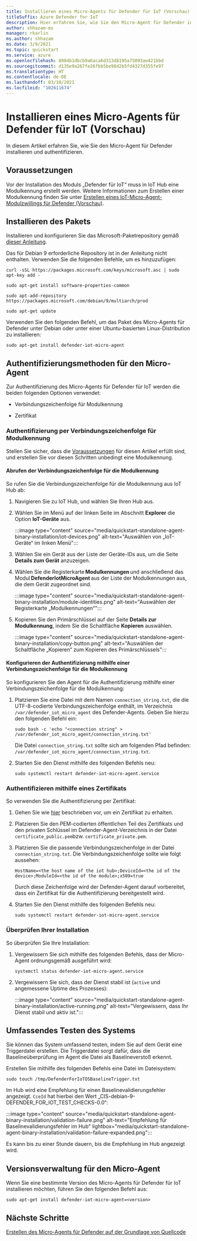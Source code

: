 ```yaml
---
title: Installieren eines Micro-Agents für Defender für IoT (Vorschau)
titleSuffix: Azure Defender for IoT
description: Hier erfahren Sie, wie Sie den Micro-Agent für Defender installieren und authentifizieren.
author: shhazam-ms
manager: rkarlin
ms.author: shhazam
ms.date: 3/9/2021
ms.topic: quickstart
ms.service: azure
ms.openlocfilehash: 8984b1dbcb9a6aca6d313d8195a75093ae421bbd
ms.sourcegitcommit: d135e9a267fe26fbb5be98d2b5fd4327d355fe97
ms.translationtype: HT
ms.contentlocale: de-DE
ms.lasthandoff: 03/10/2021
ms.locfileid: "102611674"
---
```

# <a name="install-defender-for-iot-micro-agent-preview"></a>Installieren eines Micro-Agents für Defender für IoT (Vorschau)

In diesem Artikel erfahren Sie, wie Sie den Micro-Agent für Defender installieren und authentifizieren.

## <a name="prerequisites"></a>Voraussetzungen

Vor der Installation des Moduls „Defender für IoT“ muss in IoT Hub eine Modulkennung erstellt werden. Weitere Informationen zum Erstellen einer Modulkennung finden Sie unter [Erstellen eines IoT-Micro-Agent-Modulzwillings für Defender (Vorschau)](quickstart-create-micro-agent-module-twin.md).

## <a name="install-the-package"></a>Installieren des Pakets

Installieren und konfigurieren Sie das Microsoft-Paketrepository gemäß [dieser Anleitung](/windows-server/administration/linux-package-repository-for-microsoft-software). 

Das für Debian 9 erforderliche Repository ist in der Anleitung nicht enthalten. Verwenden Sie die folgenden Befehle, um es hinzuzufügen: 

```azurecli
curl -sSL https://packages.microsoft.com/keys/microsoft.asc | sudo apt-key add - 

sudo apt-get install software-properties-common

sudo apt-add-repository https://packages.microsoft.com/debian/9/multiarch/prod

sudo apt-get update
```

Verwenden Sie den folgenden Befehl, um das Paket des Micro-Agents für Defender unter Debian oder unter einer Ubuntu-basierten Linux-Distribution zu installieren:

```azurecli
sudo apt-get install defender-iot-micro-agent 
```

## <a name="micro-agent-authentication-methods"></a>Authentifizierungsmethoden für den Micro-Agent 

Zur Authentifizierung des Micro-Agents für Defender für IoT werden die beiden folgenden Optionen verwendet: 

- Verbindungszeichenfolge für Modulkennung 

- Zertifikat

### <a name="authenticate-using-a-module-identity-connection-string"></a>Authentifizierung per Verbindungszeichenfolge für Modulkennung

Stellen Sie sicher, dass die [Voraussetzungen](#prerequisites) für diesen Artikel erfüllt sind, und erstellen Sie vor diesen Schritten unbedingt eine Modulkennung. 

#### <a name="get-the-module-identity-connection-string"></a>Abrufen der Verbindungszeichenfolge für die Modulkennung

So rufen Sie die Verbindungszeichenfolge für die Modulkennung aus IoT Hub ab: 

1. Navigieren Sie zu IoT Hub, und wählen Sie Ihren Hub aus.

1. Wählen Sie im Menü auf der linken Seite im Abschnitt **Explorer** die Option **IoT-Geräte** aus.

   :::image type="content" source="media/quickstart-standalone-agent-binary-installation/iot-devices.png" alt-text="Auswählen von „IoT-Geräte“ im linken Menü":::

1. Wählen Sie ein Gerät aus der Liste der Geräte-IDs aus, um die Seite **Details zum Gerät** anzuzeigen.

1. Wählen Sie die Registerkarte **Modulkennungen** und anschließend das Modul **DefenderIotMicroAgent** aus der Liste der Modulkennungen aus, die dem Gerät zugeordnet sind.

   :::image type="content" source="media/quickstart-standalone-agent-binary-installation/module-identities.png" alt-text="Auswählen der Registerkarte „Modulkennungen“":::

1. Kopieren Sie den Primärschlüssel auf der Seite **Details zur Modulkennung**, indem Sie die Schaltfläche **Kopieren** auswählen.

   :::image type="content" source="media/quickstart-standalone-agent-binary-installation/copy-button.png" alt-text="Auswählen der Schaltfläche „Kopieren“ zum Kopieren des Primärschlüssels":::

#### <a name="configure-authentication-using-a-module-identity-connection-string"></a>Konfigurieren der Authentifizierung mithilfe einer Verbindungszeichenfolge für die Modulkennung

So konfigurieren Sie den Agent für die Authentifizierung mithilfe einer Verbindungszeichenfolge für die Modulkennung:

1. Platzieren Sie eine Datei mit dem Namen `connection_string.txt`, die die UTF-8-codierte Verbindungszeichenfolge enthält, im Verzeichnis `/var/defender_iot_micro_agent` des Defender-Agents. Geben Sie hierzu den folgenden Befehl ein:

    ```azurecli
    sudo bash -c 'echo "<connection string" > /var/defender_iot_micro_agent/connection_string.txt' 
    ```

    Die Datei `connection_string.txt` sollte sich am folgenden Pfad befinden: `/var/defender_iot_micro_agent/connection_string.txt`.

1. Starten Sie den Dienst mithilfe des folgenden Befehls neu:  

    ```azurecli
    sudo systemctl restart defender-iot-micro-agent.service 
    ```

### <a name="authenticate-using-a-certificate"></a>Authentifizieren mithilfe eines Zertifikats

So verwenden Sie die Authentifizierung per Zertifikat:

1. Gehen Sie wie [hier](../iot-hub/iot-hub-security-x509-get-started.md) beschrieben vor, um ein Zertifikat zu erhalten.

1. Platzieren Sie den PEM-codierten öffentlichen Teil des Zertifikats und den privaten Schlüssel im Defender-Agent-Verzeichnis in der Datei `certificate_public.pem`bzw. `certificate_private.pem`. 

1. Platzieren Sie die passende Verbindungszeichenfolge in der Datei `connection_string.txt`. Die Verbindungszeichenfolge sollte wie folgt aussehen: 

    `HostName=<the host name of the iot hub>;DeviceId=<the id of the device>;ModuleId=<the id of the module>;x509=true` 

    Durch diese Zeichenfolge wird der Defender-Agent darauf vorbereitet, dass ein Zertifikat für die Authentifizierung bereitgestellt wird. 

1. Starten Sie den Dienst mithilfe des folgenden Befehls neu:  

    ```azurecli
    sudo systemctl restart defender-iot-micro-agent.service
    ```

### <a name="validate-your-installation"></a>Überprüfen Ihrer Installation

So überprüfen Sie Ihre Installation:

1. Vergewissern Sie sich mithilfe des folgenden Befehls, dass der Micro-Agent ordnungsgemäß ausgeführt wird:  

    ```azurecli
    systemctl status defender-iot-micro-agent.service
    ```
1. Vergewissern Sie sich, dass der Dienst stabil ist (`active` und angemessene Uptime des Prozesses):

    :::image type="content" source="media/quickstart-standalone-agent-binary-installation/active-running.png" alt-text="Vergewissern, dass Ihr Dienst stabil und aktiv ist.":::
 
## <a name="testing-the-system-end-to-end"></a>Umfassendes Testen des Systems 

Sie können das System umfassend testen, indem Sie auf dem Gerät eine Triggerdatei erstellen. Die Triggerdatei sorgt dafür, dass die Baselineüberprüfung im Agent die Datei als Baselineverstoß erkennt. 

Erstellen Sie mithilfe des folgenden Befehls eine Datei im Dateisystem:

```azurecli
sudo touch /tmp/DefenderForIoTOSBaselineTrigger.txt 
```
Im Hub wird eine Empfehlung für einen Baselinevalidierungsfehler angezeigt. `CceId` hat hierbei den Wert „CIS-debian-9-DEFENDER_FOR_IOT_TEST_CHECKS-0.0“: 

:::image type="content" source="media/quickstart-standalone-agent-binary-installation/validation-failure.png" alt-text="Empfehlung für Baselinevalidierungsfehler im Hub" lightbox="media/quickstart-standalone-agent-binary-installation/validation-failure-expanded.png":::

Es kann bis zu einer Stunde dauern, bis die Empfehlung im Hub angezeigt wird. 

## <a name="micro-agent-versioning"></a>Versionsverwaltung für den Micro-Agent 

Wenn Sie eine bestimmte Version des Micro-Agents für Defender für IoT installieren möchten, führen Sie den folgenden Befehl aus: 

```azurecli
sudo apt-get install defender-iot-micro-agent=<version>
```

## <a name="next-steps"></a>Nächste Schritte

[Erstellen des Micro-Agents für Defender auf der Grundlage von Quellcode](quickstart-building-the-defender-micro-agent-from-source.md)